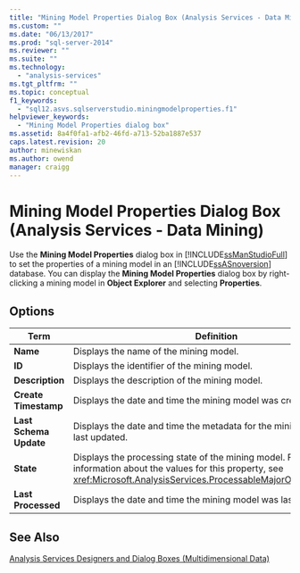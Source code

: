 ```yaml
---
title: "Mining Model Properties Dialog Box (Analysis Services - Data Mining) | Microsoft Docs"
ms.custom: ""
ms.date: "06/13/2017"
ms.prod: "sql-server-2014"
ms.reviewer: ""
ms.suite: ""
ms.technology: 
  - "analysis-services"
ms.tgt_pltfrm: ""
ms.topic: conceptual
f1_keywords: 
  - "sql12.asvs.sqlserverstudio.miningmodelproperties.f1"
helpviewer_keywords: 
  - "Mining Model Properties dialog box"
ms.assetid: 8a4f0fa1-afb2-46fd-a713-52ba1887e537
caps.latest.revision: 20
author: minewiskan
ms.author: owend
manager: craigg
---
```

# Mining Model Properties Dialog Box (Analysis Services - Data Mining)
  Use the **Mining Model Properties** dialog box in [!INCLUDE[ssManStudioFull](../includes/ssmanstudiofull-md.md)] to set the properties of a mining model in an [!INCLUDE[ssASnoversion](../includes/ssasnoversion-md.md)] database. You can display the **Mining Model Properties** dialog box by right-clicking a mining model in **Object Explorer** and selecting **Properties**.  
  
## Options  
  
|Term|Definition|  
|----------|----------------|  
|**Name**|Displays the name of the mining model.|  
|**ID**|Displays the identifier of the mining model.|  
|**Description**|Displays the description of the mining model.|  
|**Create Timestamp**|Displays the date and time the mining model was created.|  
|**Last Schema Update**|Displays the date and time the metadata for the mining model was last updated.|  
|**State**|Displays the processing state of the mining model. For more information about the values for this property, see <xref:Microsoft.AnalysisServices.ProcessableMajorObject.State%2A>.|  
|**Last Processed**|Displays the date and time the mining model was last processed.|  
  
## See Also  
 [Analysis Services Designers and Dialog Boxes &#40;Multidimensional Data&#41;](analysis-services-designers-and-dialog-boxes-multidimensional-data.md)  
  
  
